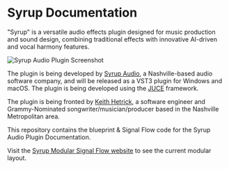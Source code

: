 # Syrup Documentation

<!--- This markdown file contains the README for the Syrup Documentation repository, which provides information about the Syrup audio effects plugin. The plugin is designed for music production and sound design, and includes both traditional effects and AI-driven vocal harmony features. The repository contains the blueprint and Signal Flow code for the plugin documentation. For more information, visit the Syrup Documentation website. --->

"Syrup" is a versatile audio effects plugin designed for music production and sound design, combining traditional effects with innovative AI-driven and vocal harmony features.

![Syrup Audio Plugin Screenshot](https://file%252B.vscode-resource.vscode-cdn.net/Users/keithhetrick/Desktop/misc/Syrup-Documentation/Syup-Main.png?version%253D1699894967954)

The plugin is being developed by [Syrup Audio](https://syrupaudio.com/), a Nashville-based audio software company, and will be released as a VST3 plugin for Windows and macOS. The plugin is being developed using the [JUCE](https://juce.com/) framework.

The plugin is being fronted by [Keith Hetrick](https://en.wikipedia.org/wiki/Keith_Hetrick), a software engineer and Grammy-Nominated songwriter/musician/producer based in the Nashville Metropolitan area.

This repository contains the blueprint & Signal Flow code for the Syrup Audio Plugin Documentation.

Visit the [Syrup Modular Signal Flow website](https://keithhetrick.github.io/Syrup-Documentation/) to see the current modular layout.
